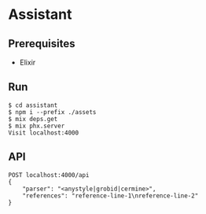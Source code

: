 # Assistant

## Prerequisites

* Elixir

## Run

    $ cd assistant
    $ npm i --prefix ./assets
    $ mix deps.get
    $ mix phx.server
    Visit localhost:4000

## API

    POST localhost:4000/api
    {
        "parser": "<anystyle|grobid|cermine>",
        "references": "reference-line-1\nreference-line-2"
    }
